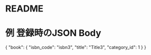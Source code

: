 # README

# 例 登録時のJSON Body
{
  "book": {
    "isbn_code": "isbn3",
    "title": "Title3",
    "category_id": 1
  }
}